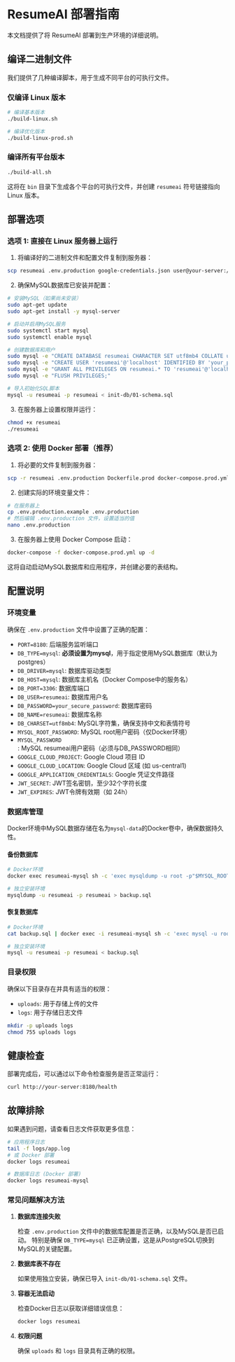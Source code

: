 # ResumeAI 部署指南

本文档提供了将 ResumeAI 部署到生产环境的详细说明。

## 编译二进制文件

我们提供了几种编译脚本，用于生成不同平台的可执行文件。

### 仅编译 Linux 版本

```bash
# 编译基本版本
./build-linux.sh

# 编译优化版本
./build-linux-prod.sh
```

### 编译所有平台版本

```bash
./build-all.sh
```

这将在 `bin` 目录下生成各个平台的可执行文件，并创建 `resumeai` 符号链接指向 Linux 版本。

## 部署选项

### 选项 1: 直接在 Linux 服务器上运行

1. 将编译好的二进制文件和配置文件复制到服务器：

```bash
scp resumeai .env.production google-credentials.json user@your-server:/path/to/app/
```

2. 确保MySQL数据库已安装并配置：

```bash
# 安装MySQL（如果尚未安装）
sudo apt-get update
sudo apt-get install -y mysql-server

# 启动并启用MySQL服务
sudo systemctl start mysql
sudo systemctl enable mysql

# 创建数据库和用户
sudo mysql -e "CREATE DATABASE resumeai CHARACTER SET utf8mb4 COLLATE utf8mb4_unicode_ci;"
sudo mysql -e "CREATE USER 'resumeai'@'localhost' IDENTIFIED BY 'your_password';"
sudo mysql -e "GRANT ALL PRIVILEGES ON resumeai.* TO 'resumeai'@'localhost';"
sudo mysql -e "FLUSH PRIVILEGES;"

# 导入初始化SQL脚本
mysql -u resumeai -p resumeai < init-db/01-schema.sql
```

3. 在服务器上设置权限并运行：

```bash
chmod +x resumeai
./resumeai
```

### 选项 2: 使用 Docker 部署（推荐）

1. 将必要的文件复制到服务器：

```bash
scp -r resumeai .env.production Dockerfile.prod docker-compose.prod.yml wait-for-mysql.sh init-db google-credentials.json user@your-server:/path/to/app/
```

2. 创建实际的环境变量文件：

```bash
# 在服务器上
cp .env.production.example .env.production
# 然后编辑 .env.production 文件，设置适当的值
nano .env.production
```

3. 在服务器上使用 Docker Compose 启动：

```bash
docker-compose -f docker-compose.prod.yml up -d
```

这将自动启动MySQL数据库和应用程序，并创建必要的表结构。

## 配置说明

### 环境变量

确保在 `.env.production` 文件中设置了正确的配置：

- `PORT=8180`: 后端服务监听端口
- `DB_TYPE=mysql`: **必须设置为mysql**，用于指定使用MySQL数据库（默认为postgres）
- `DB_DRIVER=mysql`: 数据库驱动类型
- `DB_HOST=mysql`: 数据库主机名（Docker Compose中的服务名）
- `DB_PORT=3306`: 数据库端口
- `DB_USER=resumeai`: 数据库用户名
- `DB_PASSWORD=your_secure_password`: 数据库密码
- `DB_NAME=resumeai`: 数据库名称
- `DB_CHARSET=utf8mb4`: MySQL字符集，确保支持中文和表情符号
- `MYSQL_ROOT_PASSWORD`: MySQL root用户密码（仅Docker环境）
- `MYSQL_PASSWORD`: MySQL resumeai用户密码（必须与DB_PASSWORD相同）
- `GOOGLE_CLOUD_PROJECT`: Google Cloud 项目 ID
- `GOOGLE_CLOUD_LOCATION`: Google Cloud 区域 (如 us-central1)
- `GOOGLE_APPLICATION_CREDENTIALS`: Google 凭证文件路径
- `JWT_SECRET`: JWT签名密钥，至少32个字符长度
- `JWT_EXPIRES`: JWT令牌有效期（如 24h）

### 数据库管理

Docker环境中MySQL数据存储在名为`mysql-data`的Docker卷中，确保数据持久性。

#### 备份数据库

```bash
# Docker环境
docker exec resumeai-mysql sh -c 'exec mysqldump -u root -p"$MYSQL_ROOT_PASSWORD" resumeai' > backup.sql

# 独立安装环境
mysqldump -u resumeai -p resumeai > backup.sql
```

#### 恢复数据库

```bash
# Docker环境
cat backup.sql | docker exec -i resumeai-mysql sh -c 'exec mysql -u root -p"$MYSQL_ROOT_PASSWORD" resumeai'

# 独立安装环境
mysql -u resumeai -p resumeai < backup.sql
```

### 目录权限

确保以下目录存在并具有适当的权限：

- `uploads`: 用于存储上传的文件
- `logs`: 用于存储日志文件

```bash
mkdir -p uploads logs
chmod 755 uploads logs
```

## 健康检查

部署完成后，可以通过以下命令检查服务是否正常运行：

```bash
curl http://your-server:8180/health
```

## 故障排除

如果遇到问题，请查看日志文件获取更多信息：

```bash
# 应用程序日志
tail -f logs/app.log
# 或 Docker 部署
docker logs resumeai

# 数据库日志 (Docker 部署)
docker logs resumeai-mysql
```

### 常见问题解决方法

1. **数据库连接失败**
   
   检查 `.env.production` 文件中的数据库配置是否正确，以及MySQL是否已启动。
   特别是确保 `DB_TYPE=mysql` 已正确设置，这是从PostgreSQL切换到MySQL的关键配置。

2. **数据库表不存在**
   
   如果使用独立安装，确保已导入 `init-db/01-schema.sql` 文件。

3. **容器无法启动**
   
   检查Docker日志以获取详细错误信息：
   ```bash
   docker logs resumeai
   ```

4. **权限问题**
   
   确保 `uploads` 和 `logs` 目录具有正确的权限。 